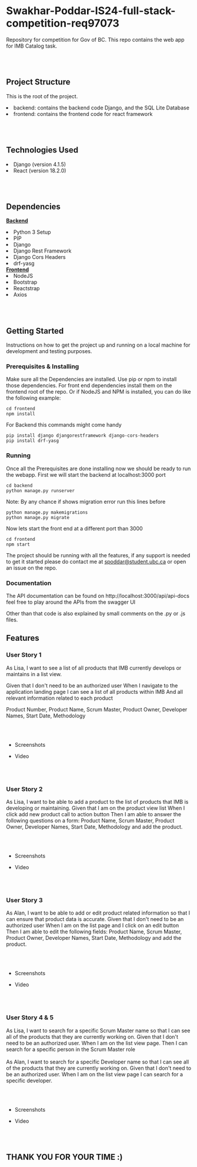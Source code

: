 # Swakhar-Poddar-IS24-full-stack-competition-req97073

Repository for competition for Gov of BC. This repo contains the web app for IMB Catalog task.

<br></br>

## Project Structure

This is the root of the project.

<li> backend: contains the backend code Django, and the SQL Lite Database </li>
<li> frontend: contains the frontend code for react framework </li>

<br></br>

## Technologies Used

<li> Django (version 4.1.5) </li>
<li> React (version 18.2.0) </li>

<br></br>

## Dependencies

<b><u> Backend </u></b>

<li> Python 3 Setup </li>
<li> PIP </li>
<li> Django </li>
<li> Django Rest Framework </li>
<li> Django Cors Headers </li>
<li> drf-yasg </li>
<b><u> Frontend </u></b>
<li> NodeJS </li>
<li> Bootstrap </li>
<li> Reactstrap </li>
<li> Axios </li>

<br></br>

## Getting Started

Instructions on how to get the project up and running on a local machine for development and testing purposes.

### Prerequisites & Installing

Make sure all the Dependencies are installed. Use pip or npm to install those dependencies. For front end dependencies install them on the frontend root of the repo. Or if NodeJS and NPM is installed, you can do like the following example:

```
cd frontend
npm install
```

For Backend this commands might come handy

```
pip install django djangorestframework django-cors-headers
pip install drf-yasg
```

### Running

Once all the Prerequisites are done installing now we should be ready to run the webapp. First we will start the backend at localhost:3000 port

```
cd backend
python manage.py runserver
```

Note: By any chance if shows migration error run this lines before

```
python manage.py makemigrations
python manage.py migrate
```

Now lets start the front end at a different port than 3000

```
cd frontend
npm start
```

The project should be running with all the features, if any support is needed to get it started please do contact me at spoddar@student.ubc.ca or open an issue on the repo.

### Documentation

The API documentation can be found on http://localhost:3000/api/api-docs feel free to play around the APIs from the swagger UI

Other than that code is also explained by small comments on the .py or .js files.

## Features

### User Story 1

As Lisa, I want to see a list of all products that IMB currently develops or maintains in a list view.

Given that I don't need to be an authorized user
When I navigate to the application landing page
I can see a list of all products within IMB
And all relevant information related to each product

Product Number, Product Name, Scrum Master, Product Owner, Developer Names, Start Date, Methodology

<br></br>

- Screenshots

- Video

<br></br>

### User Story 2

As Lisa, I want to be able to add a product to the list of products that IMB is developing or maintaining. Given that I am on the product view list
When I click add new product call to action button
Then I am able to answer the following questions on a form: Product Name, Scrum Master, Product Owner, Developer Names, Start Date, Methodology and add the product.

<br></br>

- Screenshots

- Video

<br></br>

### User Story 3

As Alan, I want to be able to add or edit product related information so that I can ensure that product data is accurate. Given that I don't need to be an authorized user When I am on the list page and I click on an edit button
Then I am able to edit the following fields: Product Name, Scrum Master, Product Owner, Developer Names, Start Date, Methodology and add the product.

<br></br>

- Screenshots

- Video

<br></br>

### User Story 4 & 5

As Lisa, I want to search for a specific Scrum Master name so that I can see all of the products that they are currently working on. Given that I don't need to be an authorized user. When I am on the list view page. Then I can search for a specific person in the Scrum Master role
<br></br>
As Alan, I want to search for a specific Developer name so that I can see all of the products that they are currently working on. Given that I don't need to be an authorized user. When I am on the list view page I can search for a specific developer.

<br></br>

- Screenshots

- Video

<br></br>

## THANK YOU FOR YOUR TIME :)
